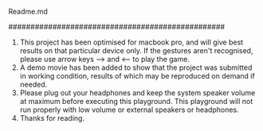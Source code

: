 Readme.md

#################################################
1. This project has been optimised for macbook pro, and will give best results on that particular device only. If the gestures aren't recognised, please use arrow keys --> and <-- to play the game.
2. A demo movie has been added to show that the project was submitted in working condition, results of which may be reproduced on demand if needed.
3. Please plug out your headphones and keep the system speaker volume at maximum before executing this playground. This playground will not run properly with low volume or external speakers or headphones.
4. Thanks for reading.
